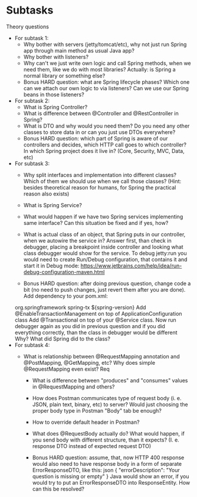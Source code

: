 # Subtasks

Theory questions

* For subtask 1:
  * Why bother with servers (jetty/tomcat/etc), why not just run Spring app through main method as usual Java app?
  * Why bother with listeners? 
  * Why can't we just write own logic and call Spring methods, when we need them, like we do
  with most libraries? Actually: is Spring a normal library or something else?
  * Bonus HARD question: what are Spring lifecycle phases? Which one can we attach our own logic to via listeners? Can we
  use our Spring beans in those listeners?
* For subtask 2:
  * What is Spring Controller?
  * What is difference between @Controller and @RestController in Spring?
  * What is DTO and why would you need them? Do you need any other classes to store data in or can you just use DTOs
  everywhere?
  * Bonus HARD question: which part of Spring is aware of our controllers and decides, which HTTP call goes to which
  controller? In which Spring project does it live in? (Core, Security, MVC, Data, etc)
* For subtask 3:
  * Why split interfaces and implementation into different classes? Which of them we should use when we call those
  classes? (Hint: besides theoretical reason for humans, for Spring the practical reason also exists)
  * What is Spring Service?
  * What would happen if we have two Spring services implementing same interface? Can this situation be fixed and if yes,
  how?
  
  * What is actual class of an object, that Spring puts in our controller, when we autowire the service in? Answer first,
    than check in debugger, placing a breakpoint inside controller and looking what class debugger would show for the
    service. To debug jetty:run you would need to create Run/Debug configuration, that contains it and start it in Debug
    mode: https://www.jetbrains.com/help/idea/run-debug-configuration-maven.html
  * Bonus HARD question: after doing previous question, change code a bit (no need to push changes, just revert them
    after you are done). Add dependency to your pom.xml: 
  <dependency>
      <groupId>org.springframework</groupId>
      <artifactId>spring-tx</artifactId>
      <version>${spring-version}</version>
  </dependency> 
    Add @EnableTransactionManagement on top of ApplicationConfiguration class Add @Transactional on top
    of your @Service class. Now run debugger again as you did in previous question and if you did everything correctly,
    than the class in debugger would be different Why? What did Spring did to the class?
* For subtask 4:
    * What is relationship between @RequestMapping annotation and @PostMapping, @GetMapping, etc? Why does simple
      @RequestMapping even exist?
      Req

        * What is difference between "produces" and "consumes" values in @RequestMapping and others?

        * How does Postman communicates type of request body (i. e. JSON, plain text, binary, etc) to server? Would just
          choosing the proper body type in Postman "Body" tab be enough?
        * How to override default header in Postman?
        * What does @RequestBody actually do? What would happen, if you send body with different structure, than it
          expects? (I. e. response DTO instead of expected request DTO)
        * Bonus HARD question: assume, that, now HTTP 400 response would also need to have response body in a form of
          separate ErrorResponseDTO, like this: json { "errorDescription": "Your question is missing or empty" } Java would
          show an error, if you would try to put an ErrorResponseDTO into ResponseEntity<ResponseDTO>. How can this be resolved?